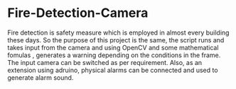 # Fire-Detection-Camera
Fire detection is safety measure which is employed in almost every building these days. So the purpose of this project is the same, the script runs and takes input from the camera and using OpenCV and some mathematical fomulas , generates a warning depending on the conditions in the frame. The input camera can be switched as per requirement. Also, as an extension using adruino, physical alarms can be connected and used to generate alarm sound.
